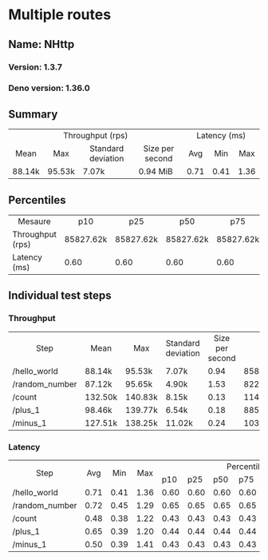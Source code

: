 # Multiple routes
## Name: NHttp 

### Version: 1.3.7
### Deno version: 1.36.0

## Summary
<table>
<tr>
    <td align="center" colspan="4">Throughput (rps)</td>
    <td align="center" colspan="3">Latency (ms)</td>
</tr>
<tr>
    <td align="center">Mean</td>
    <td align="center">Max</td>
    <td align="center">Standard deviation</td>
    <td align="center">Size per second</td>
    <td align="center">Avg</td>
    <td align="center">Min</td>
    <td align="center">Max</td>
</tr>
<tr>
    <td>88.14k</td>
    <td>95.53k</td>
    <td>7.07k</td>
    <td>0.94 MiB</td>
    <td>0.71</td>
    <td>0.41</td>
    <td>1.36</td>
</tr>
</table>

## Percentiles

<table>
<tr>
  <td align="center">Mesaure</td>
  <td align="center">p10</td>
  <td align="center">p25</td>
  <td align="center">p50</td>
  <td align="center">p75</td>
  <td align="center">p90</td>
  <td align="center">p95</td>
  <td align="center">p99</td>
</tr>
<tr>
  <td>Throughput (rps)</td>
  <td>85827.62k</td>
  <td>85827.62k</td>
  <td>85827.62k</td>
  <td>85827.62k</td>
  <td>93105.52k</td>
  <td>95532.08k</td>
  <td>95532.08k</td>
</tr>
<tr>
  <td>Latency (ms)</td>
  <td>0.60</td>
  <td>0.60</td>
  <td>0.60</td>
  <td>0.60</td>
  <td>0.80</td>
  <td>0.83</td>
  <td>0.91</td>
</tr>
</table>

## Individual test steps

### Throughput

<table>
<tr>
  <td align="center" rowspan="2">Step</td>
  <td align="center" rowspan="2">Mean</td>
  <td align="center" rowspan="2">Max</td>
  <td align="center" rowspan="2">Standard deviation</td>
  <td align="center" rowspan="2">Size per second</td>
  <td align="center" colspan="7">Percentiles</td>
</tr>
<tr>
  <!-- still Step -->
  <!-- still Mean -->
  <!-- still Max -->
  <!-- still Standard deviation -->
  <!-- still Size per second -->
  <td align="center">p10</td>
  <td align="center">p25</td>
  <td align="center">p50</td>
  <td align="center">p75</td>
  <td align="center">p90</td>
  <td align="center">p95</td>
  <td align="center">p99</td>
</tr>
<tr>
  <td>/hello_world</td>
  <td>88.14k</td>
  <td>95.53k</td>
  <td>7.07k</td>
  <td>0.94</td>
  <td>85827.62k</td>
  <td>85827.62k</td>
  <td>85827.62k</td>
  <td>85827.62k</td>
  <td>93105.52k</td>
  <td>95532.08k</td>
  <td>95532.08k</td>
</tr><tr>
  <td>/random_number</td>
  <td>87.12k</td>
  <td>95.65k</td>
  <td>4.90k</td>
  <td>1.53</td>
  <td>82263.24k</td>
  <td>82263.24k</td>
  <td>82263.24k</td>
  <td>82263.24k</td>
  <td>90443.43k</td>
  <td>95648.99k</td>
  <td>95648.99k</td>
</tr><tr>
  <td>/count</td>
  <td>132.50k</td>
  <td>140.83k</td>
  <td>8.15k</td>
  <td>0.13</td>
  <td>114457.69k</td>
  <td>114457.69k</td>
  <td>114457.69k</td>
  <td>114457.69k</td>
  <td>140828.79k</td>
  <td>140828.79k</td>
  <td>140828.79k</td>
</tr><tr>
  <td>/plus_1</td>
  <td>98.46k</td>
  <td>139.77k</td>
  <td>6.54k</td>
  <td>0.18</td>
  <td>88570.36k</td>
  <td>88570.36k</td>
  <td>88570.36k</td>
  <td>88570.36k</td>
  <td>120394.21k</td>
  <td>139774.05k</td>
  <td>139774.05k</td>
</tr><tr>
  <td>/minus_1</td>
  <td>127.51k</td>
  <td>138.25k</td>
  <td>11.02k</td>
  <td>0.24</td>
  <td>103128.96k</td>
  <td>103128.96k</td>
  <td>103128.96k</td>
  <td>103128.96k</td>
  <td>138246.02k</td>
  <td>138246.02k</td>
  <td>138246.02k</td>
</tr></table>

### Latency

<table>
<tr>
  <td align="center" rowspan="2">Step</td>
  <td align="center" rowspan="2">Avg</td>
  <td align="center" rowspan="2">Min</td>
  <td align="center" rowspan="2">Max</td>
  <td align="center" colspan="7">Percentiles</td>
</tr>
<tr>
  <!-- still Avg -->
  <!-- still Min -->
  <!-- still Max -->
  <td>p10</td>
  <td>p25</td>
  <td>p50</td>
  <td>p75</td>
  <td>p90</td>
  <td>p95</td>
  <td>p99</td>
</tr>
<tr>
  <td>/hello_world</td>
  <td>0.71</td>
  <td>0.41</td>
  <td>1.36</td>
  <td>0.60</td>
  <td>0.60</td>
  <td>0.60</td>
  <td>0.60</td>
  <td>0.80</td>
  <td>0.83</td>
  <td>0.91</td>
</tr><tr>
  <td>/random_number</td>
  <td>0.72</td>
  <td>0.45</td>
  <td>1.29</td>
  <td>0.65</td>
  <td>0.65</td>
  <td>0.65</td>
  <td>0.65</td>
  <td>0.80</td>
  <td>0.86</td>
  <td>1.00</td>
</tr><tr>
  <td>/count</td>
  <td>0.48</td>
  <td>0.38</td>
  <td>1.22</td>
  <td>0.43</td>
  <td>0.43</td>
  <td>0.43</td>
  <td>0.43</td>
  <td>0.52</td>
  <td>0.59</td>
  <td>0.78</td>
</tr><tr>
  <td>/plus_1</td>
  <td>0.65</td>
  <td>0.39</td>
  <td>1.20</td>
  <td>0.44</td>
  <td>0.44</td>
  <td>0.44</td>
  <td>0.44</td>
  <td>0.76</td>
  <td>0.78</td>
  <td>0.87</td>
</tr><tr>
  <td>/minus_1</td>
  <td>0.50</td>
  <td>0.39</td>
  <td>1.41</td>
  <td>0.43</td>
  <td>0.43</td>
  <td>0.43</td>
  <td>0.43</td>
  <td>0.58</td>
  <td>0.65</td>
  <td>0.87</td>
</tr></table>
